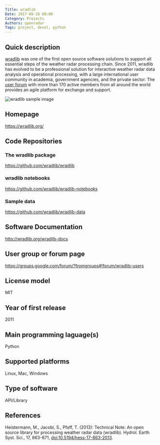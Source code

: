 ```yaml
---
Title: wradlib
Date: 2017-09-16 00:00
Category: Projects
Authors: openradar
Tags: project, devel, python
---
```


## Quick description

[wradlib](https://wradlib.org/) was one of the first open source software solutions to support all essential steps of the weather radar processing chain. Since 2011, wradlib has evolved to be a professional solution for interactive weather radar data analysis and operational processing, with a large international user community in academia, government agencies, and the private sector. The [user forum](https://groups.google.com/forum/?fromgroups#!forum/wradlib-users) with more than 170 active members from all around the world provides an agile platform for exchange and support.

![wradlib sample image]({filename}../images/wradlib_sample.png)

## Homepage

<https://wradlib.org/>

## Code Repositories

### The wradlib package
<https://github.com/wradlib/wradlib>

### wradlib notebooks
<https://github.com/wradlib/wradlib-notebooks>

### Sample data
<https://github.com/wradlib/wradlib-data>

## Software Documentation

<http://wradlib.org/wradlib-docs>

## User group or forum page
<https://groups.google.com/forum/?fromgroups#!forum/wradlib-users>

## License model
MIT

## Year of first release
2011

## Main programming laguage(s)
Python

## Supported platforms
Linux, Mac, Windows

## Type of software
API/Library

## References
Heistermann, M., Jacobi, S., Pfaff, T. (2013): Technical Note: An open source library for processing weather radar data (wradlib). Hydrol. Earth Syst. Sci., 17, 863-871, [doi:10.5194/hess-17-863-2013](https://doi.org/10.5194/hess-17-863-2013).

